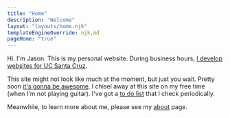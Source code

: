 ```yaml
---
title: "Home"
description: "Welcome"
layout: "layouts/home.njk"
templateEngineOverride: njk,md
pageHome: "true"
---
```

Hi. I'm Jason. This is my personal website. During business hours, [I develop websites for UC Santa Cruz](https://campusdirectory.ucsc.edu/cd_detail?uid=jchafin).

This site might not look like much at the moment, but just you wait. Pretty soon [it's gonna be awesome](https://www.youtube.com/watch?v=tCDq_InioQE). I chisel away at this site on my free time (when I'm not playing guitar). I've got a [to do list](https://herm-garden.netlify.app/jc-website-todo/) that I check periodically.

Meanwhile, to learn more about me, please see my [about](/about/) page.
